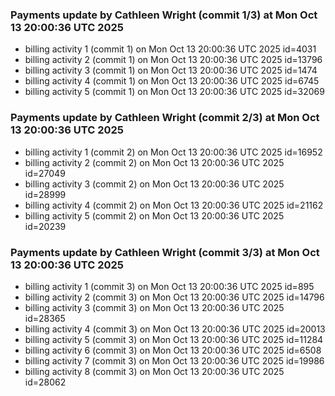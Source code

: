 
### Payments update by Cathleen Wright (commit 1/3) at Mon Oct 13 20:00:36 UTC 2025
- billing activity 1 (commit 1) on Mon Oct 13 20:00:36 UTC 2025 id=4031
- billing activity 2 (commit 1) on Mon Oct 13 20:00:36 UTC 2025 id=13796
- billing activity 3 (commit 1) on Mon Oct 13 20:00:36 UTC 2025 id=1474
- billing activity 4 (commit 1) on Mon Oct 13 20:00:36 UTC 2025 id=6745
- billing activity 5 (commit 1) on Mon Oct 13 20:00:36 UTC 2025 id=32069

### Payments update by Cathleen Wright (commit 2/3) at Mon Oct 13 20:00:36 UTC 2025
- billing activity 1 (commit 2) on Mon Oct 13 20:00:36 UTC 2025 id=16952
- billing activity 2 (commit 2) on Mon Oct 13 20:00:36 UTC 2025 id=27049
- billing activity 3 (commit 2) on Mon Oct 13 20:00:36 UTC 2025 id=28999
- billing activity 4 (commit 2) on Mon Oct 13 20:00:36 UTC 2025 id=21162
- billing activity 5 (commit 2) on Mon Oct 13 20:00:36 UTC 2025 id=20239

### Payments update by Cathleen Wright (commit 3/3) at Mon Oct 13 20:00:36 UTC 2025
- billing activity 1 (commit 3) on Mon Oct 13 20:00:36 UTC 2025 id=895
- billing activity 2 (commit 3) on Mon Oct 13 20:00:36 UTC 2025 id=14796
- billing activity 3 (commit 3) on Mon Oct 13 20:00:36 UTC 2025 id=28365
- billing activity 4 (commit 3) on Mon Oct 13 20:00:36 UTC 2025 id=20013
- billing activity 5 (commit 3) on Mon Oct 13 20:00:36 UTC 2025 id=11284
- billing activity 6 (commit 3) on Mon Oct 13 20:00:36 UTC 2025 id=6508
- billing activity 7 (commit 3) on Mon Oct 13 20:00:36 UTC 2025 id=19986
- billing activity 8 (commit 3) on Mon Oct 13 20:00:36 UTC 2025 id=28062
